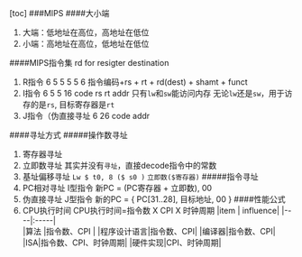 [toc]
###MIPS
####大小端
1. 大端：低地址在高位，高地址在低位
2. 小端：高地址在高位，低地址在低位

####MIPS指令集
rd for resigter destination
1. R指令
6 5 5 5 5 6
指令编码+rs + rt + rd(dest) + shamt + funct
2. I指令
6 5 5 16
code rs rt addr
只有`lw`和`sw`能访问内存
无论`lw`还是`sw`，用于访存的是`rs`, 目标寄存器是`rt`
3. J指令（伪直接寻址
6 26
code addr

####寻址方式
#####操作数寻址
1. 寄存器寻址
2. 立即数寻址
其实并没有`寻址`，直接decode指令中的常数
3. 基址偏移寻址
`Lw $ t0, 8 ($ s0 )`
`立即数($寄存器)`
#####指令寻址
1. PC相对寻址
I型指令
新PC = (PC寄存器 + 立即数), 00
5. 伪直接寻址
J型指令
新的PC = { PC[31..28], 目标地址, 00 }
####性能公式
1. CPU执行时间
CPU执行时间=指令数 X CPI X 时钟周期
    |item | influence|
    |----|:-----|    
    |算法 |指令数、CPI |
    |程序设计语言|指令数、CPI|
    |编译器|指令数、CPI|
    |ISA|指令数、CPI、时钟周期|
    |硬件实现|CPI、时钟周期|